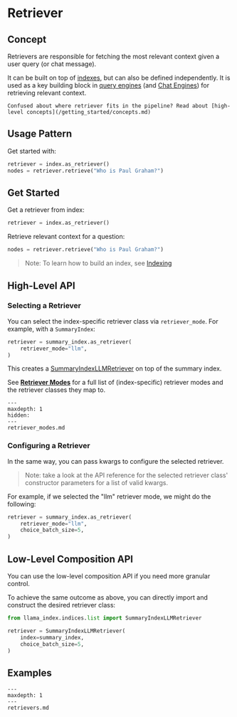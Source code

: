 # Retriever

## Concept

Retrievers are responsible for fetching the most relevant context given a user query (or chat message).

It can be built on top of [indexes](/module_guides/indexing/indexing.md), but can also be defined independently.
It is used as a key building block in [query engines](/module_guides/deploying/query_engine/root.md) (and [Chat Engines](/module_guides/deploying/chat_engines/root.md)) for retrieving relevant context.

```{tip}
Confused about where retriever fits in the pipeline? Read about [high-level concepts](/getting_started/concepts.md)
```

## Usage Pattern

Get started with:

```python
retriever = index.as_retriever()
nodes = retriever.retrieve("Who is Paul Graham?")
```

## Get Started

Get a retriever from index:

```python
retriever = index.as_retriever()
```

Retrieve relevant context for a question:

```python
nodes = retriever.retrieve("Who is Paul Graham?")
```

> Note: To learn how to build an index, see [Indexing](/module_guides/indexing/indexing.md)

## High-Level API

### Selecting a Retriever

You can select the index-specific retriever class via `retriever_mode`.
For example, with a `SummaryIndex`:

```python
retriever = summary_index.as_retriever(
    retriever_mode="llm",
)
```

This creates a [SummaryIndexLLMRetriever](/api_reference/query/retrievers/list.rst) on top of the summary index.

See [**Retriever Modes**](retriever_modes.md) for a full list of (index-specific) retriever modes
and the retriever classes they map to.

```{toctree}
---
maxdepth: 1
hidden:
---
retriever_modes.md
```

### Configuring a Retriever

In the same way, you can pass kwargs to configure the selected retriever.

> Note: take a look at the API reference for the selected retriever class' constructor parameters for a list of valid kwargs.

For example, if we selected the "llm" retriever mode, we might do the following:

```python
retriever = summary_index.as_retriever(
    retriever_mode="llm",
    choice_batch_size=5,
)
```

## Low-Level Composition API

You can use the low-level composition API if you need more granular control.

To achieve the same outcome as above, you can directly import and construct the desired retriever class:

```python
from llama_index.indices.list import SummaryIndexLLMRetriever

retriever = SummaryIndexLLMRetriever(
    index=summary_index,
    choice_batch_size=5,
)
```

## Examples

```{toctree}
---
maxdepth: 1
---
retrievers.md
```

